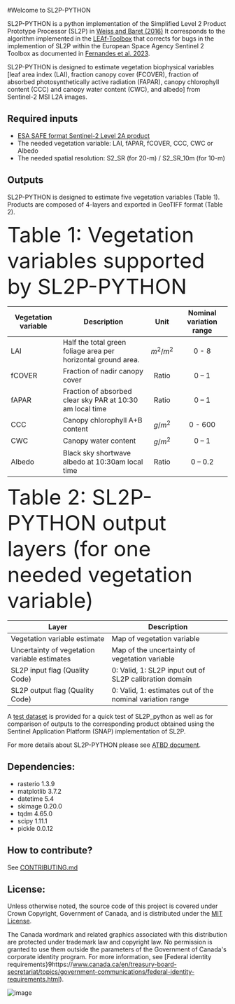 #Welcome to SL2P-PYTHON


SL2P-PYTHON is a python implementation of the Simplified Level 2 Product Prototype Processor (SL2P) in [Weiss and Baret (2016)](https://step.esa.int/docs/extra/ATBD_S2ToolBox_L2B_V1.1.pdf) It corresponds to the algorithm implemented in the [LEAf-Toolbox](https://github.com/rfernand387/LEAF-Toolbox) that corrects for bugs in the implemention of SL2P within the European Space Agency Sentinel 2 Toolbox as documented in [Fernandes et al. 2023](https://www.sciencedirect.com/science/article/pii/S0034425723001517?via%3Dihub).


SL2P-PYTHON is designed to estimate vegetation biophysical variables [leaf area index (LAI), fraction canopy cover (FCOVER), fraction of absorbed photosynthetically active radiation (FAPAR), canopy chlorophyll content (CCC) and canopy water content (CWC), and albedo]  from Sentinel-2 MSI L2A images. 

Required inputs
---------------
-	[ESA SAFE format Sentinel-2 Level 2A product](https://sentinels.copernicus.eu/web/sentinel/missions/sentinel-2/data-products)
-	The needed vegetation variable: LAI, fAPAR, fCOVER, CCC, CWC or Albedo
-	The needed spatial resolution: S2_SR (for 20-m) / S2_SR_10m (for 10-m)

Outputs
-------
SL2P-PYTHON is designed to estimate five vegetation variables (Table 1). 
Products are composed of 4-layers and exported in GeoTIFF format (Table 2). 

<font size="8">Table 1: Vegetation variables supported by SL2P-PYTHON</font>

|Vegetation variable	|Description	|Unit	|Nominal variation range|
|---------------------|-------------|:-----:|:-----------------------:|
|LAI	|Half the total green foliage area per horizontal ground area.	|$m^{2} / m^{2}$ |0 - 8|
|fCOVER	|Fraction of nadir canopy cover	|Ratio	|0 – 1|
|fAPAR	|Fraction of absorbed clear sky PAR at 10:30 am local time	|Ratio	|0 – 1|
|CCC	|Canopy chlorophyll A+B content	|$g / m^{2}$	|0 - 600|
|CWC	|Canopy water content	|$g / m^{2}$	|0 – 1|
|Albedo	|Black sky shortwave albedo at 10:30am local time	|Ratio	|0 – 0.2|


<font size="8">Table 2: SL2P-PYTHON output layers (for one needed vegetation variable)</font>

|Layer                                         |	Description                                              |
|----------------------------------------------|-----------------------------------------------------------|
|Vegetation variable estimate	                 |Map of vegetation variable                                 | 
|Uncertainty of vegetation variable estimates	 |Map of the uncertainty of vegetation variable              |
|SL2P input flag (Quality Code)	               |0: Valid, 1: SL2P input out of SL2P calibration domain     |
|SL2P output flag (Quality Code)               |	0: Valid, 1: estimates out of the nominal variation range|





  
A [test dataset](https://drive.google.com/drive/folders/11BGcS0OA4EjGYb9XGfBtNPFpdgw10uWI?usp=drive_link) is provided for a quick test of SL2P_python as well as for comparison of outputs to the corresponding product obtained using the Sentinel Application Platform (SNAP) implementation of SL2P. 

For more details about SL2P-PYTHON please see [ATBD document](https://github.com/djamainajib/SL2P_python/blob/main/GEOMATICS%20CANADA%20xx%20-%20SL2P%20PYTHON_version_0.docx).


Dependencies:
------------
- rasterio 1.3.9
- matplotlib 3.7.2
- datetime 5.4
- skimage 0.20.0
- tqdm 4.65.0
- scipy 1.11.1
- pickle 0.0.12

How to contribute?
------------
See [CONTRIBUTING.md](https://github.com/djamainajib/SL2P_python/blob/main/CONTRIBUTING.md)


License:
------------
Unless otherwise noted, the source code of this project is covered under Crown Copyright, Government of Canada, and is distributed under the [MIT License](https://github.com/djamainajib/SL2P_python/blob/main/License).

The Canada wordmark and related graphics associated with this distribution are protected under trademark law and copyright law. No permission is granted to use them outside the parameters of the Government of Canada's corporate identity program. For more information, see [Federal identity requirements}9https://www.canada.ca/en/treasury-board-secretariat/topics/government-communications/federal-identity-requirements.html).

![image](https://github.com/djamainajib/SL2P-PYTHON/assets/33295871/44a270ce-8804-4075-9e5b-e61bce6d97e6)


